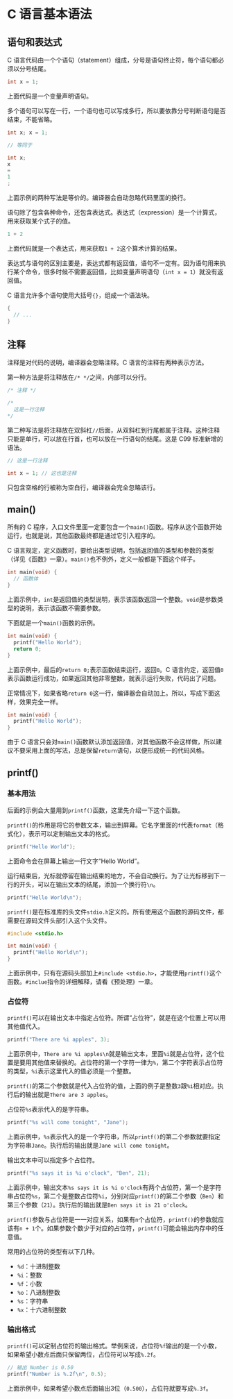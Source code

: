 # C 语言基本语法

## 语句和表达式

C 语言代码由一个个语句（statement）组成，分号是语句终止符，每个语句都必须以分号结尾。

```c
int x = 1;
```

上面代码是一个变量声明语句。

多个语句可以写在一行，一个语句也可以写成多行，所以要依靠分号判断语句是否结束，不能省略。

```c
int x; x = 1;

// 等同于

int x;
x
=
1
;
```

上面示例的两种写法是等价的。编译器会自动忽略代码里面的换行。

语句除了包含各种命令，还包含表达式。表达式（expression）是一个计算式，用来获取某个式子的值。

```c
1 + 2
```

上面代码就是一个表达式，用来获取`1 + 2`这个算术计算的结果。

表达式与语句的区别主要是，表达式都有返回值，语句不一定有。因为语句用来执行某个命令，很多时候不需要返回值，比如变量声明语句（`int x = 1`）就没有返回值。

C 语言允许多个语句使用大括号`{}`，组成一个语法块。

```c
{
  // ...
}
```

## 注释

注释是对代码的说明，编译器会忽略注释。C 语言的注释有两种表示方法。

第一种方法是将注释放在`/* */`之间，内部可以分行。

```c
/* 注释 */

/*
  这是一行注释
*/
```

第二种写法是将注释放在双斜杠`//`后面，从双斜杠到行尾都属于注释。这种注释只能是单行，可以放在行首，也可以放在一行语句的结尾。这是 C99 标准新增的语法。

```c
// 这是一行注释

int x = 1; // 这也是注释
```

只包含空格的行被称为空白行，编译器会完全忽略该行。

## main()

所有的 C 程序，入口文件里面一定要包含一个`main()`函数。程序从这个函数开始运行，也就是说，其他函数最终都是通过它引入程序的。

C 语言规定，定义函数时，要给出类型说明，包括返回值的类型和参数的类型（详见《函数》一章）。`main()`也不例外，定义一般都是下面这个样子。

```c
int main(void) {
  // 函数体
}
```

上面示例中，`int`是返回值的类型说明，表示该函数返回一个整数。`void`是参数类型的说明，表示该函数不需要参数。

下面就是一个`main()`函数的示例。

```c
int main(void) {
  printf("Hello World");
  return 0;
}
```

上面示例中，最后的`return 0;`表示函数结束运行，返回`0`。C 语言约定，返回值`0`表示函数运行成功，如果返回其他非零整数，就表示运行失败，代码出了问题。

正常情况下，如果省略`return 0`这一行，编译器会自动加上。所以，写成下面这样，效果完全一样。

```c
int main(void) {
  printf("Hello World");
}
```

由于 C 语言只会对`main()`函数默认添加返回值，对其他函数不会这样做，所以建议不要采用上面的写法，总是保留`return`语句，以便形成统一的代码风格。

## printf()

### 基本用法

后面的示例会大量用到`printf()`函数，这里先介绍一下这个函数。

`printf()`的作用是将它的参数文本，输出到屏幕。它名字里面的`f`代表`format`（格式化），表示可以定制输出文本的格式。

```c
printf("Hello World");
```

上面命令会在屏幕上输出一行文字“Hello World”。

运行结束后，光标就停留在输出结束的地方，不会自动换行。为了让光标移到下一行的开头，可以在输出文本的结尾，添加一个换行符`\n`。

```c
printf("Hello World\n");
```

`printf()`是在标准库的头文件`stdio.h`定义的。所有使用这个函数的源码文件，都需要在源码文件头部引入这个头文件。

```c
#include <stdio.h>

int main(void) {
  printf("Hello World\n");
}
```

上面示例中，只有在源码头部加上`#include <stdio.h>`，才能使用`printf()`这个函数。`#inclue`指令的详细解释，请看《预处理》一章。

### 占位符

`printf()`可以在输出文本中指定占位符。所谓“占位符”，就是在这个位置上可以用其他值代入。

```c
printf("There are %i apples", 3);
```

上面示例中，`There are %i apples\n`就是输出文本，里面`%i`就是占位符，这个位置是要用其他值来替换的。占位符的第一个字符一律为`%`，第二个字符表示占位符的类型，`%i`表示这里代入的值必须是一个整数。

`printf()`的第二个参数就是代入占位符的值，上面的例子是整数`3`跟`%i`相对应。执行后的输出就是`There are 3 apples`。

占位符`%s`表示代入的是字符串。

```c
printf("%s will come tonight", "Jane");
```

上面示例中，`%s`表示代入的是一个字符串，所以`printf()`的第二个参数就要指定为字符串`Jane`。执行后的输出就是`Jane will come tonight`。

输出文本中可以指定多个占位符。

```c
printf("%s says it is %i o'clock", "Ben", 21);
```

上面示例中，输出文本`%s says it is %i o'clock`有两个占位符，第一个是字符串占位符`%s`，第二个是整数占位符`%i`，分别对应`printf()`的第二个参数（`Ben`）和第三个参数（`21`）。执行后的输出就是`Ben says it is 21 o'clock`。

`printf()`参数与占位符是一一对应关系，如果有`n`个占位符，`printf()`的参数就应该有`n + 1`个。如果参数个数少于对应的占位符，`printf()`可能会输出内存中的任意值。

常用的占位符的类型有以下几种。

- `%d`：十进制整数
- `%i`：整数
- `%f`：小数
- `%o`：八进制整数
- `%s`：字符串
- `%x`：十六进制整数

### 输出格式

`printf()`可以定制占位符的输出格式。举例来说，占位符`%f`输出的是一个小数，如果希望小数点后面只保留两位，占位符可以写成`%.2f`。

```c
// 输出 Number is 0.50
printf("Number is %.2f\n", 0.5);
```

上面示例中，如果希望小数点后面输出3位（`0.500`），占位符就要写成`%.3f`。
